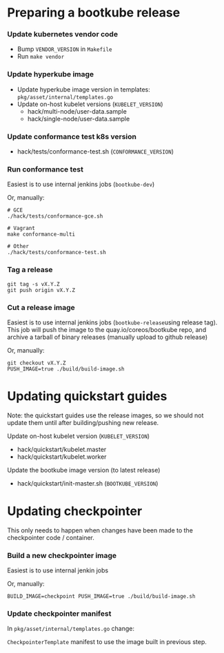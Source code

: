 # Preparing a bootkube release

### Update kubernetes vendor code

- Bump `VENDOR_VERSION` in `Makefile`
- Run `make vendor`

### Update hyperkube image

- Update hyperkube image version in templates: `pkg/asset/internal/templates.go`
- Update on-host kubelet versions (`KUBELET_VERSION`)
    - hack/multi-node/user-data.sample
    - hack/single-node/user-data.sample

### Update conformance test k8s version

- hack/tests/conformance-test.sh (`CONFORMANCE_VERSION`)

### Run conformance test

Easiest is to use internal jenkins jobs (`bootkube-dev`)

Or, manually:

```
# GCE
./hack/tests/conformance-gce.sh
```

```
# Vagrant
make conformance-multi
```

```
# Other
./hack/tests/conformance-test.sh
```

### Tag a release

```
git tag -s vX.Y.Z
git push origin vX.Y.Z
```

### Cut a release image

Easiest is to use internal jenkins jobs (`bootkube-release`using release tag). This job will push the image to the quay.io/coreos/bootkube repo, and archive a tarball of binary releases (manually upload to github release)

Or, manually:

```
git checkout vX.Y.Z
PUSH_IMAGE=true ./build/build-image.sh
```

# Updating quickstart guides

Note: the quickstart guides use the release images, so we should not update them until after building/pushing new release.

Update on-host kubelet version (`KUBELET_VERSION`)

 - hack/quickstart/kubelet.master
 - hack/quickstart/kubelet.worker

Update the bootkube image version (to latest release)

- hack/quickstart/init-master.sh (`BOOTKUBE_VERSION`)

# Updating checkpointer

This only needs to happen when changes have been made to the checkpointer code / container.

### Build a new checkpointer image

Easiest is to use internal jenkin jobs

Or, manually:

```
BUILD_IMAGE=checkpoint PUSH_IMAGE=true ./build/build-image.sh
```

### Update checkpointer manifest

In `pkg/asset/internal/templates.go` change:

`CheckpointerTemplate` manifest to use the image built in previous step.

